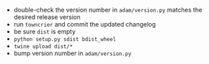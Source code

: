 - double-check the version number in `adam/version.py` matches the desired release version
- run `towncrier` and commit the updated changelog
- be sure `dist` is empty
- `python setup.py sdist bdist_wheel`
- `twine upload dist/*`
- bump version number in `adam/version.py`
